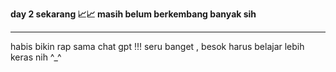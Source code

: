 <strong> day 2 sekarang 📈📈 masih belum berkembang banyak sih </strong>

<hr>

habis bikin rap sama chat gpt !!! seru banget , besok harus belajar lebih keras nih ^_^